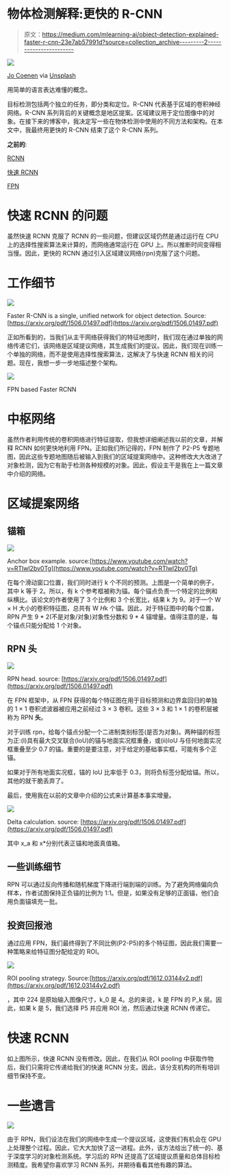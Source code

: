 # 物体检测解释:更快的 R-CNN

> 原文：<https://medium.com/mlearning-ai/object-detection-explained-faster-r-cnn-23e7ab57991d?source=collection_archive---------2----------------------->

![](img/a6c307b2fb836c2c0af8955c15d3c5cd.png)

[Jo Coenen](https://unsplash.com/@jo_coenen) via [Unsplash](https://unsplash.com/photos/5UNYknY0MTA)

用简单的语言表达难懂的概念。

目标检测包括两个独立的任务，即分类和定位。R-CNN 代表基于区域的卷积神经网络。R-CNN 系列背后的关键概念是地区提案。区域建议用于定位图像中的对象。在接下来的博客中，我决定写一些在物体检测中使用的不同方法和架构。在本文中，我最终用更快的 R-CNN 结束了这个 R-CNN 系列。

**之前的**:

[RCNN](https://towardsdatascience.com/object-detection-explained-r-cnn-a6c813937a76)

[快速 RCNN](/mlearning-ai/object-detection-explained-fast-r-cnn-bc11e607411f)

[FPN](/mlearning-ai/object-detection-explained-feature-pyramid-networks-cf2621c8f7cc)

# 快速 RCNN 的问题

虽然快速 RCNN 克服了 RCNN 的一些问题，但建议区域仍然是通过运行在 CPU 上的选择性搜索算法来计算的，而网络通常运行在 GPU 上。所以推断时间变得相当慢。因此，更快的 RCNN 通过引入区域建议网络(rpn)克服了这个问题。

# 工作细节

![](img/50cff4f8c35b3277185c2179e2897413.png)

Faster R-CNN is a single, unified network for object detection. Source:[https://arxiv.org/pdf/1506.01497.pdf](https://arxiv.org/pdf/1506.01497.pdf)

正如所看到的，当我们从主干网络获得我们的特征地图时，我们现在通过单独的网络传递它们，该网络是区域提议网络，其生成我们的提议。因此，我们现在训练一个单独的网络，而不是使用选择性搜索算法，这解决了与快速 RCNN 相关的问题。现在，我想一步一步地描述整个架构。

![](img/b56afed30161e66401af5a302e250b19.png)

FPN based Faster RCNN

# 中枢网络

虽然作者利用传统的卷积网络进行特征提取，但我想详细阐述我以前的文章，并解释 RCNN 如何更快地利用 FPN。正如我们所记得的，FPN 制作了 P2-P5 专题地图，因此这些专题地图随后被输入到我们的区域提案网络中。这种修改大大改进了对象检测，因为它有助于检测各种规模的对象。因此，假设主干是我在上一篇文章中介绍的网络。

# 区域提案网络

## 锚箱

![](img/fa3877b40d52d07bfdee7fc4dc4c1fec.png)

Anchor box example. source:[https://www.youtube.com/watch?v=RTlwl2bv0Tg](https://www.youtube.com/watch?v=RTlwl2bv0Tg)

在每个滑动窗口位置，我们同时进行 k 个不同的预测。上图是一个简单的例子，其中 k 等于 2。所以，有 k 个参考框被称为锚。每个锚点负责一个特定的比例和纵横比。该论文的作者使用了 3 个比例和 3 个长宽比，结果 k 为 9。对于一个 W × H 大小的卷积特征图，总共有 W *H*k 个锚。因此，对于特征图中的每个位置，RPN 产生 9 * 2(不是对象/对象)对象性分数和 9 * 4 锚增量。值得注意的是，每个锚点只能分配给 1 个对象。

## RPN 头

![](img/e3aaf28203900e412e737b98930b9a80.png)

RPN head. source: [https://arxiv.org/pdf/1506.01497.pdf](https://arxiv.org/pdf/1506.01497.pdf)

在 FPN 框架中，从 FPN 获得的每个特征图在用于目标预测和边界盒回归的单独的 1 × 1 卷积滤波器被应用之前经过 3 × 3 卷积。这些 3 × 3 和 1 × 1 的卷积层被称为 RPN **头**。

对于训练 rpn，给每个锚点分配一个二进制类别标签(是否为对象)。两种锚的标签为正:(I)具有最大交叉联合(IoU)的锚与地面实况框重叠，或(ii)IoU 与任何地面实况框重叠至少 0.7 的锚。重要的是要注意，对于给定的基础事实框，可能有多个正锚。

如果对于所有地面实况框，锚的 IoU 比率低于 0.3，则将负标签分配给锚。所以，其他的就干脆丢弃了。

最后，使用我在以前的文章中介绍的公式来计算基本事实增量。

![](img/0ae367ca6e309c8e1a525a1183967a88.png)

Delta calculation. source: [https://arxiv.org/pdf/1506.01497.pdf](https://arxiv.org/pdf/1506.01497.pdf)

其中 x_a 和 x*分别代表正锚和地面真值箱。

## 一些训练细节

RPN 可以通过反向传播和随机梯度下降进行端到端的训练。为了避免网络偏向负样本，作者试图保持正负锚的比例为 1:1。但是，如果没有足够的正面锚，他们会用负面锚填充一批。

## 投资回报池

通过应用 FPN，我们最终得到了不同比例(P2-P5)的多个特征图，因此我们需要一种策略来给特征图分配给定的 ROI。

![](img/2d071455540d4f354f2d08b01aff1a91.png)

ROI pooling strategy. Source:[https://arxiv.org/pdf/1612.03144v2.pdf](https://arxiv.org/pdf/1612.03144v2.pdf)

，其中 224 是原始输入图像尺寸，k_0 是 4。总的来说，k 是 FPN 的 P_k 层。因此，如果 k 是 5，我们选择 P5 并应用 ROI 池，然后通过快速 RCNN 传递它。

# 快速 RCNN

如上图所示，快速 RCNN 没有修改。因此，在我们从 ROI pooling 中获取作物后，我们只需将它传递给我们的快速 RCNN 分支。因此，该分支机构的所有培训细节保持不变。

# 一些遗言

![](img/09bb8f04871d605acc6c7584dd58e11b.png)

由于 RPN，我们设法在我们的网络中生成一个提议区域，这使我们有机会在 GPU 上处理整个过程。因此，它大大加快了这一进程。此外，该方法给出了统一的、基于深度学习的对象检测系统。学习后的 RPN 还提高了区域提议质量和总体目标检测精度。我希望你喜欢学习 RCNN 系列，并期待看看其他有趣的算法。